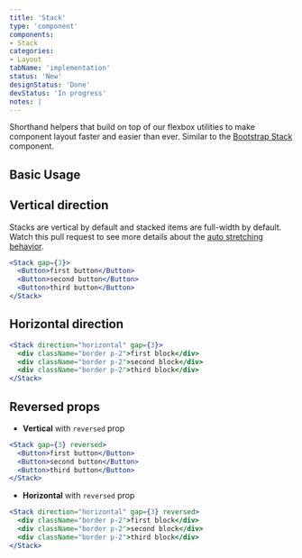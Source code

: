 ```yaml
---
title: 'Stack'
type: 'component'
components:
- Stack
categories:
- Layout
tabName: 'implementation'
status: 'New'
designStatus: 'Done'
devStatus: 'In progress'
notes: |
---
```


Shorthand helpers that build on top of our flexbox utilities to make component layout faster and easier than ever. Similar to the [Bootstrap Stack](https://react-bootstrap.github.io/docs/layout/stack/) component.

## Basic Usage

## Vertical direction

Stacks are vertical by default and stacked items are full-width by default. Watch this pull request to see more details about the [auto stretching behavior](https://github.com/openedx/paragon/pull/1188).

```jsx live
<Stack gap={3}>
  <Button>first button</Button>
  <Button>second button</Button>
  <Button>third button</Button>
</Stack>
```

## Horizontal direction

```jsx live
<Stack direction="horizontal" gap={3}>
  <div className="border p-2">first block</div>
  <div className="border p-2">second block</div>
  <div className="border p-2">third block</div>
</Stack>
```

## Reversed props

- **Vertical** with `reversed` prop
```jsx live
<Stack gap={3} reversed>
  <Button>first button</Button>
  <Button>second button</Button>
  <Button>third button</Button>
</Stack>
```
- **Horizontal** with `reversed` prop
```jsx live
<Stack direction="horizontal" gap={3} reversed>
  <div className="border p-2">first block</div>
  <div className="border p-2">second block</div>
  <div className="border p-2">third block</div>
</Stack>
```
